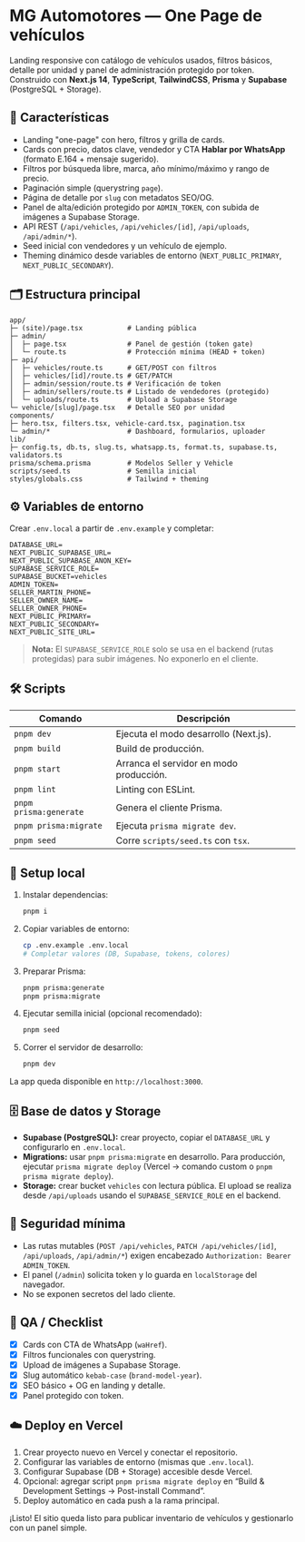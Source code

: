 # MG Automotores — One Page de vehículos

Landing responsive con catálogo de vehículos usados, filtros básicos, detalle por unidad y panel de administración protegido por token. Construido con **Next.js 14**, **TypeScript**, **TailwindCSS**, **Prisma** y **Supabase** (PostgreSQL + Storage).

## 🚗 Características

- Landing "one-page" con hero, filtros y grilla de cards.
- Cards con precio, datos clave, vendedor y CTA **Hablar por WhatsApp** (formato E.164 + mensaje sugerido).
- Filtros por búsqueda libre, marca, año mínimo/máximo y rango de precio.
- Paginación simple (querystring `page`).
- Página de detalle por `slug` con metadatos SEO/OG.
- Panel de alta/edición protegido por `ADMIN_TOKEN`, con subida de imágenes a Supabase Storage.
- API REST (`/api/vehicles`, `/api/vehicles/[id]`, `/api/uploads`, `/api/admin/*`).
- Seed inicial con vendedores y un vehículo de ejemplo.
- Theming dinámico desde variables de entorno (`NEXT_PUBLIC_PRIMARY`, `NEXT_PUBLIC_SECONDARY`).

## 🗂️ Estructura principal

```
app/
├─ (site)/page.tsx           # Landing pública
├─ admin/
│  ├─ page.tsx               # Panel de gestión (token gate)
│  └─ route.ts               # Protección mínima (HEAD + token)
├─ api/
│  ├─ vehicles/route.ts      # GET/POST con filtros
│  ├─ vehicles/[id]/route.ts # GET/PATCH
│  ├─ admin/session/route.ts # Verificación de token
│  ├─ admin/sellers/route.ts # Listado de vendedores (protegido)
│  └─ uploads/route.ts       # Upload a Supabase Storage
└─ vehicle/[slug]/page.tsx   # Detalle SEO por unidad
components/
├─ hero.tsx, filters.tsx, vehicle-card.tsx, pagination.tsx
└─ admin/*                   # Dashboard, formularios, uploader
lib/
├─ config.ts, db.ts, slug.ts, whatsapp.ts, format.ts, supabase.ts, validators.ts
prisma/schema.prisma         # Modelos Seller y Vehicle
scripts/seed.ts              # Semilla inicial
styles/globals.css           # Tailwind + theming
```

## ⚙️ Variables de entorno

Crear `.env.local` a partir de `.env.example` y completar:

```env
DATABASE_URL=
NEXT_PUBLIC_SUPABASE_URL=
NEXT_PUBLIC_SUPABASE_ANON_KEY=
SUPABASE_SERVICE_ROLE=
SUPABASE_BUCKET=vehicles
ADMIN_TOKEN=
SELLER_MARTIN_PHONE=
SELLER_OWNER_NAME=
SELLER_OWNER_PHONE=
NEXT_PUBLIC_PRIMARY=
NEXT_PUBLIC_SECONDARY=
NEXT_PUBLIC_SITE_URL=
```

> **Nota:** El `SUPABASE_SERVICE_ROLE` solo se usa en el backend (rutas protegidas) para subir imágenes. No exponerlo en el cliente.

## 🛠️ Scripts

| Comando | Descripción |
| --- | --- |
| `pnpm dev` | Ejecuta el modo desarrollo (Next.js). |
| `pnpm build` | Build de producción. |
| `pnpm start` | Arranca el servidor en modo producción. |
| `pnpm lint` | Linting con ESLint. |
| `pnpm prisma:generate` | Genera el cliente Prisma. |
| `pnpm prisma:migrate` | Ejecuta `prisma migrate dev`. |
| `pnpm seed` | Corre `scripts/seed.ts` con `tsx`. |

## 🚀 Setup local

1. Instalar dependencias:
   ```bash
   pnpm i
   ```
2. Copiar variables de entorno:
   ```bash
   cp .env.example .env.local
   # Completar valores (DB, Supabase, tokens, colores)
   ```
3. Preparar Prisma:
   ```bash
   pnpm prisma:generate
   pnpm prisma:migrate
   ```
4. Ejecutar semilla inicial (opcional recomendado):
   ```bash
   pnpm seed
   ```
5. Correr el servidor de desarrollo:
   ```bash
   pnpm dev
   ```

La app queda disponible en `http://localhost:3000`.

## 🗄️ Base de datos y Storage

- **Supabase (PostgreSQL):** crear proyecto, copiar el `DATABASE_URL` y configurarlo en `.env.local`.
- **Migrations:** usar `pnpm prisma:migrate` en desarrollo. Para producción, ejecutar `prisma migrate deploy` (Vercel → comando custom o `pnpm prisma migrate deploy`).
- **Storage:** crear bucket `vehicles` con lectura pública. El upload se realiza desde `/api/uploads` usando el `SUPABASE_SERVICE_ROLE` en el backend.

## 🔐 Seguridad mínima

- Las rutas mutables (`POST /api/vehicles`, `PATCH /api/vehicles/[id]`, `/api/uploads`, `/api/admin/*`) exigen encabezado `Authorization: Bearer ADMIN_TOKEN`.
- El panel (`/admin`) solicita token y lo guarda en `localStorage` del navegador.
- No se exponen secretos del lado cliente.

## 🧪 QA / Checklist

- [x] Cards con CTA de WhatsApp (`waHref`).
- [x] Filtros funcionales con querystring.
- [x] Upload de imágenes a Supabase Storage.
- [x] Slug automático `kebab-case` (`brand-model-year`).
- [x] SEO básico + OG en landing y detalle.
- [x] Panel protegido con token.

## ☁️ Deploy en Vercel

1. Crear proyecto nuevo en Vercel y conectar el repositorio.
2. Configurar las variables de entorno (mismas que `.env.local`).
3. Configurar Supabase (DB + Storage) accesible desde Vercel.
4. Opcional: agregar script `pnpm prisma migrate deploy` en “Build & Development Settings → Post-install Command”.
5. Deploy automático en cada push a la rama principal.

¡Listo! El sitio queda listo para publicar inventario de vehículos y gestionarlo con un panel simple.
